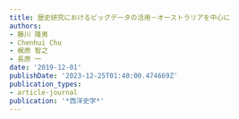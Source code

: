 ```yaml
---
title: 歴史研究におけるビッグデータの活用－オーストラリアを中心に
authors:
- 藤川 隆男
- Chenhui Chu
- 梶原 智之
- 長原 一
date: '2019-12-01'
publishDate: '2023-12-25T01:40:00.474669Z'
publication_types:
- article-journal
publication: '*西洋史学*'
---
```

